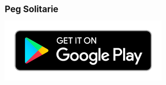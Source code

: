 # Peg Solitarie

[<img alt="Get it on Google Play" src="https://github.com/ermanergoz/images-in-readme/blob/master/google-play-badge.png">](https://play.google.com/store/apps/details?id=com.erman.pegsolitarie)

